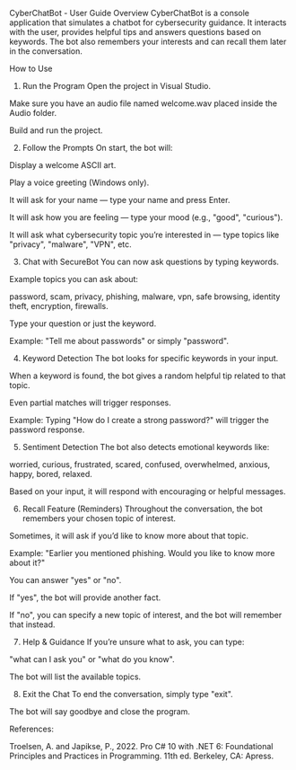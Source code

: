 
CyberChatBot - User Guide
Overview
CyberChatBot is a console application that simulates a chatbot for cybersecurity guidance. It interacts with the user, provides helpful tips and answers questions based on keywords. The bot also remembers your interests and can recall them later in the conversation.

How to Use
1. Run the Program
Open the project in Visual Studio.

Make sure you have an audio file named welcome.wav placed inside the Audio folder.

Build and run the project.

2. Follow the Prompts
On start, the bot will:

Display a welcome ASCII art.

Play a voice greeting (Windows only).

It will ask for your name — type your name and press Enter.

It will ask how you are feeling — type your mood (e.g., "good", "curious").

It will ask what cybersecurity topic you’re interested in — type topics like "privacy", "malware", "VPN", etc.

3. Chat with SecureBot
You can now ask questions by typing keywords.

Example topics you can ask about:

password, scam, privacy, phishing, malware, vpn, safe browsing, identity theft, encryption, firewalls.

Type your question or just the keyword.

Example: "Tell me about passwords" or simply "password".

4. Keyword Detection
The bot looks for specific keywords in your input.

When a keyword is found, the bot gives a random helpful tip related to that topic.

Even partial matches will trigger responses.

Example: Typing "How do I create a strong password?" will trigger the password response.

5. Sentiment Detection
The bot also detects emotional keywords like:

worried, curious, frustrated, scared, confused, overwhelmed, anxious, happy, bored, relaxed.

Based on your input, it will respond with encouraging or helpful messages.

6. Recall Feature (Reminders)
Throughout the conversation, the bot remembers your chosen topic of interest.

Sometimes, it will ask if you’d like to know more about that topic.

Example: "Earlier you mentioned phishing. Would you like to know more about it?"

You can answer "yes" or "no".

If "yes", the bot will provide another fact.

If "no", you can specify a new topic of interest, and the bot will remember that instead.

7. Help & Guidance
If you’re unsure what to ask, you can type:

"what can I ask you" or "what do you know".

The bot will list the available topics.

8. Exit the Chat
To end the conversation, simply type "exit".

The bot will say goodbye and close the program.



References:

Troelsen, A. and Japikse, P., 2022. Pro C# 10 with .NET 6: Foundational Principles and Practices in Programming. 11th ed. Berkeley, CA: Apress.